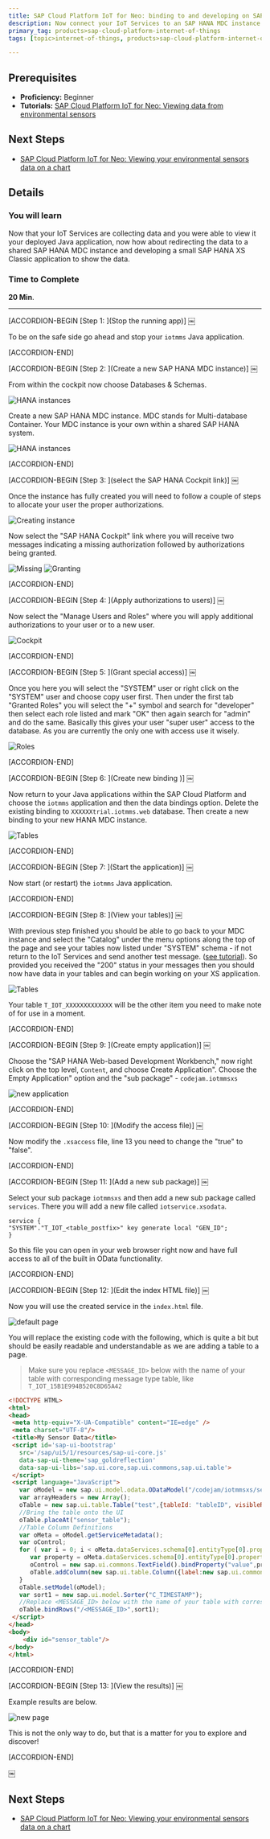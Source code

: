 ```yaml
---
title: SAP Cloud Platform IoT for Neo: binding to and developing on SAP HANA XSC
description: Now connect your IoT Services to an SAP HANA MDC instance and show the data using SAP HANA XS Classic
primary_tag: products>sap-cloud-platform-internet-of-things
tags: [topic>internet-of-things, products>sap-cloud-platform-internet-of-things, products>sap-hana, tutorial>beginner ]

---
```


## Prerequisites  
- **Proficiency:** Beginner
- **Tutorials:** [SAP Cloud Platform IoT for Neo: Viewing data from environmental sensors](https://www.sap.com/developer/tutorials/iot-part13-hcp-services-viewdataui5.html)

## Next Steps
- [SAP Cloud Platform IoT for Neo: Viewing your environmental sensors data on a chart](https://www.sap.com/developer/tutorials/iot-part12-hcp-services-xsgraph.html)



## Details
### You will learn  
Now that your IoT Services are collecting data and you were able to view it your deployed Java application, now how about redirecting the data to a shared SAP HANA MDC instance and developing a small SAP HANA XS Classic application to show the data.  


### Time to Complete
**20 Min**.

---


[ACCORDION-BEGIN [Step 1: ](Stop the running app)] ￼

To be on the safe side go ahead and stop your `iotmms` Java application.


[ACCORDION-END]

[ACCORDION-BEGIN [Step 2: ](Create a new SAP HANA MDC instance)] ￼

From within the cockpit now choose Databases & Schemas.

![HANA instances](1.png)

Create a new SAP HANA MDC instance. MDC stands for Multi-database Container. Your MDC instance is your own within a shared SAP HANA system.

![HANA instances](2.png)


[ACCORDION-END]

[ACCORDION-BEGIN [Step 3: ](select the SAP HANA Cockpit link)] ￼

Once the instance has fully created you will need to follow a couple of steps to allocate your user the proper authorizations.

![Creating instance](3.png)

Now select the "SAP HANA Cockpit" link where you will receive two messages indicating a missing authorization followed by authorizations being granted.

![Missing](4.png)
![Granting](5.png)


[ACCORDION-END]

[ACCORDION-BEGIN [Step 4: ](Apply authorizations to users)] ￼

Now select the "Manage Users and Roles" where you will apply additional authorizations to your user or to a new user.

![Cockpit](6.png)


[ACCORDION-END]

[ACCORDION-BEGIN [Step 5: ](Grant special access)] ￼

Once you here you will select the "SYSTEM" user or right click on the "SYSTEM" user and choose copy user first. Then under the first tab "Granted Roles" you will select the "+" symbol and search for "developer" then select each role listed and mark "OK" then again search for "admin" and do the same. Basically this gives your user "super user" access to the database. As you are currently the only one with access use it wisely.

![Roles](7.png)


[ACCORDION-END]

[ACCORDION-BEGIN [Step 6: ](Create new binding )] ￼

Now return to your Java applications within the SAP Cloud Platform and choose the `iotmms` application and then the data bindings option. Delete the existing binding to `XXXXXXtrial.iotmms.web` database. Then create a  new binding to your new HANA MDC instance.

![Tables](8.png)


[ACCORDION-END]

[ACCORDION-BEGIN [Step 7: ](Start the application)] ￼

Now start (or restart) the `iotmms` Java application.


[ACCORDION-END]

[ACCORDION-BEGIN [Step 8: ](View your tables)] ￼

With previous step finished you should be able to go back to your MDC instance and select the "Catalog" under the menu options along the top of the page and see your tables now listed under "SYSTEM" schema - if not return to the IoT Services and send another test message. ([see tutorial](https://www.sap.com/developer/tutorials/iot-part7-add-device.html)). So provided you received the "200" status in your messages then you should now have data in your tables and can begin working on your XS application.

![Tables](9.png)

Your table `T_IOT_XXXXXXXXXXXXX` will be the other item you need to make note of for use in a moment.


[ACCORDION-END]

[ACCORDION-BEGIN [Step 9: ](Create empty application)] ￼

Choose the "SAP HANA Web-based Development Workbench," now right click on the top level, `Content`, and choose Create Application". Choose the Empty Application" option and the "sub package" - `codejam.iotmmsxs`

![new application](14.png)


[ACCORDION-END]

[ACCORDION-BEGIN [Step 10: ](Modify the access file)] ￼

Now modify the `.xsaccess` file, line 13 you need to change the "true" to "false".


[ACCORDION-END]

[ACCORDION-BEGIN [Step 11: ](Add a new sub package)] ￼

Select your sub package `iotmmsxs` and then add a new sub package called `services`. There you will add a new file called `iotservice.xsodata`.

```
service {
"SYSTEM"."T_IOT_<table_postfix>" key generate local "GEN_ID";
}
```

So this file you can open in your web browser right now and have full access to all of the built in OData functionality.


[ACCORDION-END]

[ACCORDION-BEGIN [Step 12: ](Edit the index HTML file)] ￼

Now you will use the created service in the `index.html` file.

![default page](12.png)

You will replace the existing code with the following, which is quite a bit but should be easily readable and understandable as we are adding a table to a page.

> Make sure you replace `<MESSAGE_ID>` below with the name of your table with corresponding message type table, like `T_IOT_15B1E994B520C8D65A42`

```html
<!DOCTYPE HTML><html><head> <meta http-equiv="X-UA-Compatible" content="IE=edge" /> <meta charset="UTF-8"/> <title>My Sensor Data</title> <script id='sap-ui-bootstrap'   src='/sap/ui5/1/resources/sap-ui-core.js'   data-sap-ui-theme='sap_goldreflection'   data-sap-ui-libs='sap.ui.core,sap.ui.commons,sap.ui.table'> </script> <script language="JavaScript">   var oModel = new sap.ui.model.odata.ODataModel("/codejam/iotmmsxs/services/iotservice.xsodata/", false);   var arrayHeaders = new Array();   oTable = new sap.ui.table.Table("test",{tableId: "tableID", visibleRowCount: 10});   //Bring the table onto the UI   oTable.placeAt("sensor_table");   //Table Column Definitions   var oMeta = oModel.getServiceMetadata();   var oControl;   for ( var i = 0; i < oMeta.dataServices.schema[0].entityType[0].property.length; i++) {      var property = oMeta.dataServices.schema[0].entityType[0].property[i];      oControl = new sap.ui.commons.TextField().bindProperty("value",property.name);      oTable.addColumn(new sap.ui.table.Column({label:new sap.ui.commons.Label({text: property.name}), template: oControl, sortProperty: property.name, filterProperty: property.name, filterOperator: sap.ui.model.FilterOperator.EQ, flexible: true, width: "125px" }));   }   oTable.setModel(oModel);   var sort1 = new sap.ui.model.Sorter("C_TIMESTAMP");   //Replace <MESSAGE_ID> below with the name of your table with corresponding message type table, like T_IOT_15B1E994B520C8D65A42   oTable.bindRows("/<MESSAGE_ID>",sort1); </script></head><body>    <div id="sensor_table"/></body></html>```


[ACCORDION-END]

[ACCORDION-BEGIN [Step 13: ](View the results)] ￼

Example results are below.

![new page](13.png)

This is not the only way to do, but that is a matter for you to explore and discover!


[ACCORDION-END]

￼

## Next Steps
- [SAP Cloud Platform IoT for Neo: Viewing your environmental sensors data on a chart](https://www.sap.com/developer/tutorials/iot-part12-hcp-services-xsgraph.html)
